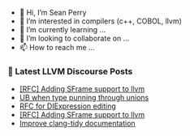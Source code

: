 - 👋 Hi, I’m Sean Perry
- 👀 I’m interested in compilers (c++, COBOL, llvm)
- 🌱 I’m currently learning ...
- 💞️ I’m looking to collaborate on ...
- 📫 How to reach me ...

<!---
s66perry/s66perry is a ✨ special ✨ repository because its `README.md` (this file) appears on your GitHub profile.
You can click the Preview link to take a look at your changes.
--->
### 📕 Latest LLVM Discourse Posts

<!-- DISCOURSE-LLVM:START -->
- [[RFC] Adding SFrame support to llvm](https://discourse.llvm.org/t/rfc-adding-sframe-support-to-llvm/86900#post_10)
- [UB when type punning through unions](https://discourse.llvm.org/t/ub-when-type-punning-through-unions/88527#post_18)
- [RFC for DIExpression editing](https://discourse.llvm.org/t/rfc-for-diexpression-editing/88459#post_11)
- [[RFC] Adding SFrame support to llvm](https://discourse.llvm.org/t/rfc-adding-sframe-support-to-llvm/86900#post_9)
- [Improve clang-tidy documentation](https://discourse.llvm.org/t/improve-clang-tidy-documentation/88305#post_13)
<!-- DISCOURSE-LLVM:END -->
